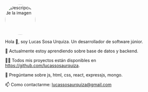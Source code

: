 <img src="https://user-images.githubusercontent.com/81591140/251281091-fef3cb81-b7d0-44fb-942b-5bc56193a0e3.jpg" alt="Descripción de la imagen" style="border-radius: 50%; width: 100px;">

Hola 👋, soy Lucas Sosa Urquiza.
Un desarrollador de software júnior.

🌱 Actualmente estoy aprendiendo sobre base de datos y backend.

👨‍💻 Todos mis proyectos están disponibles en https://github.com/lucassosaurquiza.

💬 Pregúntame sobre js, html, css, react, expressjs, mongo.

📫 Como contactarme: lucassosaurquiza@gmail.com

